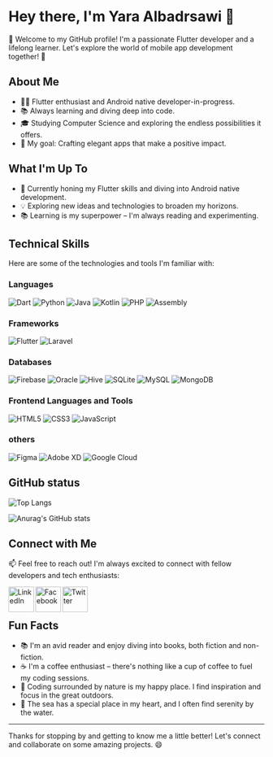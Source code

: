 
# Hey there, I'm Yara Albadrsawi 👋

🚀 Welcome to my GitHub profile! I'm a passionate Flutter developer and a lifelong learner. Let's explore the world of mobile app development together! 🌟

## About Me

- 👩‍💻 Flutter enthusiast and Android native developer-in-progress.
- 📚 Always learning and diving deep into code.
- 🎓 Studying Computer Science and exploring the endless possibilities it offers.
- 🎯 My goal: Crafting elegant apps that make a positive impact.



## What I'm Up To

- 🌱 Currently honing my Flutter skills and diving into Android native development.
- 💡 Exploring new ideas and technologies to broaden my horizons.
- 📚 Learning is my superpower – I'm always reading and experimenting.


## Technical Skills

Here are some of the technologies and tools I'm familiar with:

### Languages 
![Dart](https://img.shields.io/badge/-Dart-0175C2?style=flat&logo=Dart&logoColor=white)
![Python](https://img.shields.io/badge/-Python-3776AB?style=flat&logo=Python&logoColor=white)
![Java](https://img.shields.io/badge/-Java-007396?style=flat&logo=Java&logoColor=white)
![Kotlin](https://img.shields.io/badge/-Kotlin-0095D5?style=flat&logo=Kotlin&logoColor=white)
![PHP](https://img.shields.io/badge/-PHP-777BB4?style=flat&logo=PHP&logoColor=white)
![Assembly](https://img.shields.io/badge/-Assembly-6E4C13?style=flat&logoColor=white)


### Frameworks
![Flutter](https://img.shields.io/badge/-Flutter-02569B?style=flat&logo=Flutter&logoColor=white)
![Laravel](https://img.shields.io/badge/-Laravel-FF2D20?style=flat&logo=Laravel&logoColor=white)


### Databases
![Firebase](https://img.shields.io/badge/-Firebase-FFCA28?style=flat&logo=Firebase&logoColor=black)
![Oracle](https://img.shields.io/badge/-Oracle-F80000?style=flat&logo=Oracle&logoColor=white)
![Hive](https://img.shields.io/badge/-Hive-585858?style=flat&logo=Hive&logoColor=white)
![SQLite](https://img.shields.io/badge/-SQLite-003B57?style=flat&logo=SQLite&logoColor=white)
![MySQL](https://img.shields.io/badge/-MySQL-4479A1?style=flat&logo=MySQL&logoColor=white)
![MongoDB](https://img.shields.io/badge/-MongoDB-47A248?style=flat&logo=MongoDB&logoColor=white)

### Frontend Languages and Tools
![HTML5](https://img.shields.io/badge/-HTML5-E34F26?style=flat&logo=HTML5&logoColor=white)
![CSS3](https://img.shields.io/badge/-CSS3-1572B6?style=flat&logo=CSS3&logoColor=white)
![JavaScript](https://img.shields.io/badge/-JavaScript-F7DF1E?style=flat&logo=JavaScript&logoColor=black)

### others
![Figma](https://img.shields.io/badge/-Figma-F24E1E?style=flat&logo=Figma&logoColor=white)
![Adobe XD](https://img.shields.io/badge/-Adobe%20XD-FF61F6?style=flat&logo=Adobe%20XD&logoColor=black)
![Google Cloud](https://img.shields.io/badge/-Google%20Cloud-4285F4?style=flat&logo=Google%20Cloud&logoColor=white)




## GitHub status 

![Top Langs](https://github-readme-stats.vercel.app/api/top-langs/?username=yaraAlbadrsawi&hide_progress=true)


![Anurag's GitHub stats](https://github-readme-stats.vercel.app/api?username=yaraAlbadrsawi&show_icons=true)



## Connect with Me

📫 Feel free to reach out! I'm always excited to connect with fellow developers and tech enthusiasts:

<a href="https://www.linkedin.com/in/yara-%D9%90albadrsawi-832ab21b0/">
  <img align="left" alt="LinkedIn" width="50px" src="https://github.com/yushi1007/yushi1007/blob/main/images/linkedin.svg" />
</a>

<a href="https://www.facebook.com/profile.php?id=100082525823952">
  <img align="left" alt="Facebook" width="50px" src="https://github.com/gauravghongde/social-icons/blob/master/SVG/Color/Facebook.svg" />
</a>

<a href="https://twitter.com/YAlbadrsawy">
  <img align="left" alt="Twitter" width="50px" src="https://github.com/gauravghongde/social-icons/blob/master/SVG/Color/Twitter.svg" />
</a>

<br/>
<br/>

## Fun Facts

- 📚 I'm an avid reader and enjoy diving into books, both fiction and non-fiction.
- ☕️ I'm a coffee enthusiast – there's nothing like a cup of coffee to fuel my coding sessions.
- 🌿 Coding surrounded by nature is my happy place. I find inspiration and focus in the great outdoors.
- 🌊 The sea has a special place in my heart, and I often find serenity by the water.



---

Thanks for stopping by and getting to know me a little better! Let's connect and collaborate on some amazing projects. 😄



<!--
**yaraAlBadrsawi/YaraAlbadrsawi** is a ✨ _special_ ✨ repository because its `README.md` (this file) appears on your GitHub profile.

Here are some ideas to get you started:

- 🔭 I’m currently working on ...
- 🌱 I’m currently learning ...
- 👯 I’m looking to collaborate on ...
- 🤔 I’m looking for help with ...
- 💬 Ask me about ...
- 📫 How to reach me: ...
- 😄 Pronouns: ...
- ⚡ Fun fact: ...
-->
